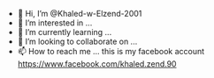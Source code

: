 - 👋 Hi, I’m @Khaled-w-Elzend-2001
- 👀 I’m interested in ...
- 🌱 I’m currently learning ...
- 💞️ I’m looking to collaborate on ...
- 📫 How to reach me ...
this is my facebook account https://www.facebook.com/khaled.zend.90
<!---
Khaled-w-Elzend-2001/Khaled-w-Elzend-2001 is a ✨ special ✨ repository because its `README.md` (this file) appears on your GitHub profile.
You can click the Preview link to take a look at your changes.
--->
